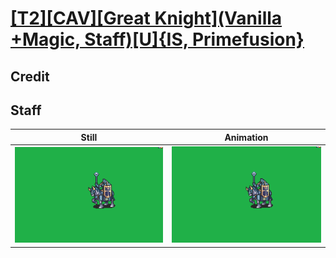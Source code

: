 # [\[T2\]\[CAV\]\[Great Knight\]\(Vanilla +Magic, Staff\)\[U\]{IS, Primefusion}](../)

## Credit


	
## Staff

| Still | Animation |
| :---: | :-------: |
| ![Staff still](./Staff_000.png) | ![Staff animation](./Staff.gif) |
